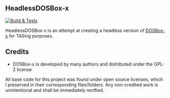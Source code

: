 HeadlessDOSBox-x
-----------------

[![Build & Tests](https://github.com/SergioMartin86/HeadlessDOSBox/actions/workflows/make.yml/badge.svg)](https://github.com/SergioMartin86/quickerGambatte/actions/workflows/make.yml)


HeadlessDOSBox-x is an attempt at creating a headless version of [DOSBox-x](https://github.com/joncampbell123/dosbox-x) for TASing purposes. 
  
Credits
---------

- DOSBox-x is developed by many authors and distributed under the GPL-2 license

All base code for this project was found under open source licenses, which I preserved in their corresponding files/folders. Any non-credited work is unintentional and shall be immediately rectfied.

